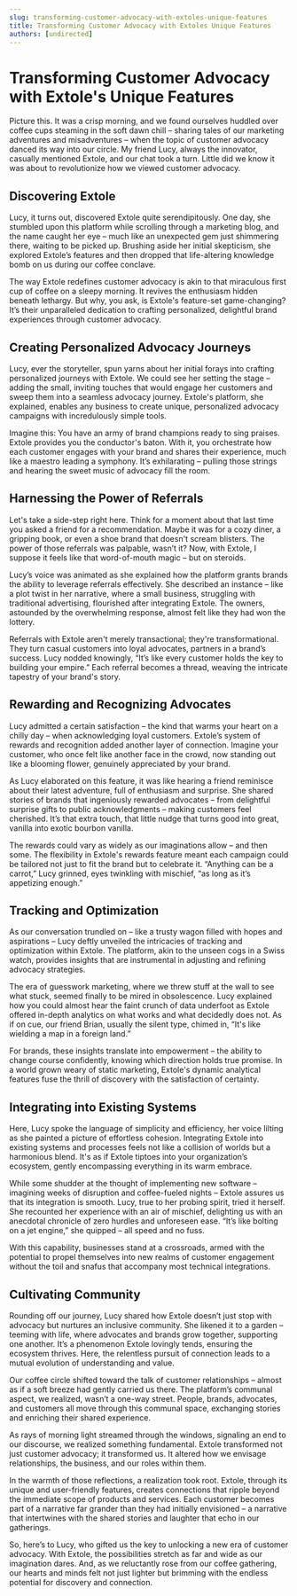 ```yaml
---
slug: transforming-customer-advocacy-with-extoles-unique-features
title: Transforming Customer Advocacy with Extoles Unique Features
authors: [undirected]
---
```



# Transforming Customer Advocacy with Extole's Unique Features

Picture this. It was a crisp morning, and we found ourselves huddled over coffee cups steaming in the soft dawn chill – sharing tales of our marketing adventures and misadventures – when the topic of customer advocacy danced its way into our circle. My friend Lucy, always the innovator, casually mentioned Extole, and our chat took a turn. Little did we know it was about to revolutionize how we viewed customer advocacy.

## Discovering Extole

Lucy, it turns out, discovered Extole quite serendipitously. One day, she stumbled upon this platform while scrolling through a marketing blog, and the name caught her eye – much like an unexpected gem just shimmering there, waiting to be picked up. Brushing aside her initial skepticism, she explored Extole’s features and then dropped that life-altering knowledge bomb on us during our coffee conclave.

The way Extole redefines customer advocacy is akin to that miraculous first cup of coffee on a sleepy morning. It revives the enthusiasm hidden beneath lethargy. But why, you ask, is Extole's feature-set game-changing? It’s their unparalleled dedication to crafting personalized, delightful brand experiences through customer advocacy.

## Creating Personalized Advocacy Journeys

Lucy, ever the storyteller, spun yarns about her initial forays into crafting personalized journeys with Extole. We could see her setting the stage – adding the small, inviting touches that would engage her customers and sweep them into a seamless advocacy journey. Extole's platform, she explained, enables any business to create unique, personalized advocacy campaigns with incredulously simple tools.

Imagine this: You have an army of brand champions ready to sing praises. Extole provides you the conductor's baton. With it, you orchestrate how each customer engages with your brand and shares their experience, much like a maestro leading a symphony. It’s exhilarating – pulling those strings and hearing the sweet music of advocacy fill the room.

## Harnessing the Power of Referrals

Let's take a side-step right here. Think for a moment about that last time you asked a friend for a recommendation. Maybe it was for a cozy diner, a gripping book, or even a shoe brand that doesn't scream blisters. The power of those referrals was palpable, wasn’t it? Now, with Extole, I suppose it feels like that word-of-mouth magic – but on steroids.

Lucy’s voice was animated as she explained how the platform grants brands the ability to leverage referrals effectively. She described an instance – like a plot twist in her narrative, where a small business, struggling with traditional advertising, flourished after integrating Extole. The owners, astounded by the overwhelming response, almost felt like they had won the lottery.

Referrals with Extole aren't merely transactional; they're transformational. They turn casual customers into loyal advocates, partners in a brand’s success. Lucy nodded knowingly, “It’s like every customer holds the key to building your empire.” Each referral becomes a thread, weaving the intricate tapestry of your brand's story.

## Rewarding and Recognizing Advocates

Lucy admitted a certain satisfaction – the kind that warms your heart on a chilly day – when acknowledging loyal customers. Extole’s system of rewards and recognition added another layer of connection. Imagine your customer, who once felt like another face in the crowd, now standing out like a blooming flower, genuinely appreciated by your brand.

As Lucy elaborated on this feature, it was like hearing a friend reminisce about their latest adventure, full of enthusiasm and surprise. She shared stories of brands that ingeniously rewarded advocates – from delightful surprise gifts to public acknowledgments – making customers feel cherished. It’s that extra touch, that little nudge that turns good into great, vanilla into exotic bourbon vanilla.

The rewards could vary as widely as our imaginations allow – and then some. The flexibility in Extole's rewards feature meant each campaign could be tailored not just to fit the brand but to celebrate it. “Anything can be a carrot,” Lucy grinned, eyes twinkling with mischief, “as long as it’s appetizing enough.”

## Tracking and Optimization

As our conversation trundled on – like a trusty wagon filled with hopes and aspirations – Lucy deftly unveiled the intricacies of tracking and optimization within Extole. The platform, akin to the unseen cogs in a Swiss watch, provides insights that are instrumental in adjusting and refining advocacy strategies.

The era of guesswork marketing, where we threw stuff at the wall to see what stuck, seemed finally to be mired in obsolescence. Lucy explained how you could almost hear the faint crunch of data underfoot as Extole offered in-depth analytics on what works and what decidedly does not. As if on cue, our friend Brian, usually the silent type, chimed in, “It's like wielding a map in a foreign land.”

For brands, these insights translate into empowerment – the ability to change course confidently, knowing which direction holds true promise. In a world grown weary of static marketing, Extole's dynamic analytical features fuse the thrill of discovery with the satisfaction of certainty.

## Integrating into Existing Systems

Here, Lucy spoke the language of simplicity and efficiency, her voice lilting as she painted a picture of effortless cohesion. Integrating Extole into existing systems and processes feels not like a collision of worlds but a harmonious blend. It's as if Extole tiptoes into your organization’s ecosystem, gently encompassing everything in its warm embrace.

While some shudder at the thought of implementing new software – imagining weeks of disruption and coffee-fueled nights – Extole assures us that its integration is smooth. Lucy, true to her probing spirit, tried it herself. She recounted her experience with an air of mischief, delighting us with an anecdotal chronicle of zero hurdles and unforeseen ease. “It’s like bolting on a jet engine,” she quipped – all speed and no fuss.

With this capability, businesses stand at a crossroads, armed with the potential to propel themselves into new realms of customer engagement without the toil and snafus that accompany most technical integrations.

## Cultivating Community

Rounding off our journey, Lucy shared how Extole doesn’t just stop with advocacy but nurtures an inclusive community. She likened it to a garden – teeming with life, where advocates and brands grow together, supporting one another. It’s a phenomenon Extole lovingly tends, ensuring the ecosystem thrives. Here, the relentless pursuit of connection leads to a mutual evolution of understanding and value.

Our coffee circle shifted toward the talk of customer relationships – almost as if a soft breeze had gently carried us there. The platform’s communal aspect, we realized, wasn’t a one-way street. People, brands, advocates, and customers all move through this communal space, exchanging stories and enriching their shared experience.

As rays of morning light streamed through the windows, signaling an end to our discourse, we realized something fundamental. Extole transformed not just customer advocacy; it transformed us. It altered how we envisage relationships, the business, and our roles within them.

In the warmth of those reflections, a realization took root. Extole, through its unique and user-friendly features, creates connections that ripple beyond the immediate scope of products and services. Each customer becomes part of a narrative far grander than they had initially envisioned – a narrative that intertwines with the shared stories and laughter that echo in our gatherings.

So, here’s to Lucy, who gifted us the key to unlocking a new era of customer advocacy. With Extole, the possibilities stretch as far and wide as our imagination dares. And, as we reluctantly rose from our coffee gathering, our hearts and minds felt not just lighter but brimming with the endless potential for discovery and connection.